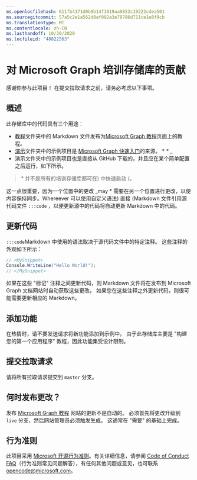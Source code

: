 ```yaml
---
ms.openlocfilehash: 611fb4171d0b9b14f1019aa0852c19222cdea501
ms.sourcegitcommit: 57a5c2e1a562d8af092a3e78786d711ce1e8f9cb
ms.translationtype: MT
ms.contentlocale: zh-CN
ms.lasthandoff: 10/30/2020
ms.locfileid: "48822563"
---
```

# <a name="contributing-to-microsoft-graph-training-repositories"></a>对 Microsoft Graph 培训存储库的贡献

感谢你参与此项目！ 在提交拉取请求之前，请务必考虑以下事项。

## <a name="overview"></a>概述

此存储库中的代码具有三个用途：

- [教程](/tutorial)文件夹中的 Markdown 文件发布为[Microsoft Graph 教程](https://docs.microsoft.com/graph/tutorials)页面上的教程。
- [演示](/demo)文件夹中的示例项目是 [Microsoft Graph 快速入门](https://developer.microsoft.com/graph/quick-start)的来源。 * *\** _
- 演示文件夹中的示例项目也是直接从 GitHub 下载的，并且应在某个简单配置之后运行，如下所示。

> _*\**_ 并不是所有的培训存储库都可在) 中快速启动 (。

这一点很重要，因为一个位置中的更改 _may * 需要在另一个位置进行更改，以使内容保持同步。Whereever 可以使用自定义语法) 直接 (Markdown 文件引用源代码文件 `:::code` ，以便更新源中的代码将自动更新 Markdown 中的代码。

## <a name="updating-code"></a>更新代码

`:::code`Markdown 中使用的语法取决于源代码文件中的特定注释。 这些注释的外观如下所示：

```csharp
// <MySnippet>
Console.WriteLine("Hello World!");
// </MySnippet>
```

如果在这些 "标记" 注释之间更新代码，则 Markdown 文件将在发布到 Microsoft Graph 文档网站时自动获取这些更改。 如果您在这些注释之外更新代码，则很可能需要更新相应的 Markdown。

## <a name="adding-features"></a>添加功能

在热情时，请不要发送请求将新功能添加到示例中。 由于此存储库主要是 "构建您的第一个应用程序" 教程，因此功能集受设计限制。

## <a name="submitting-pull-requests"></a>提交拉取请求

请将所有拉取请求提交到 `master` 分支。

<!-- markdownlint-disable MD026 -->
## <a name="when-do-changes-get-published"></a>何时发布更改？
<!-- markdownlint-enable MD026 -->

发布 [Microsoft Graph 教程](https://docs.microsoft.com/graph/tutorials) 网站的更新不是自动的。 必须首先将更改升级到 `live` 分支，然后网站管理员必须触发生成。 这通常在 "需要" 的基础上完成。

## <a name="code-of-conduct"></a>行为准则

此项目采用 [Microsoft 开源行为准则](https://opensource.microsoft.com/codeofconduct/)。有关详细信息，请参阅 [Code of Conduct FAQ](https://opensource.microsoft.com/codeofconduct/faq/)（行为准则常见问题解答），有任何其他问题或意见，也可联系 [opencode@microsoft.com](mailto:opencode@microsoft.com)。
